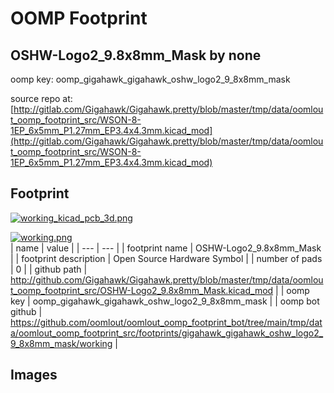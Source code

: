 # OOMP Footprint  
## OSHW-Logo2_9.8x8mm_Mask  by none  
  
oomp key: oomp_gigahawk_gigahawk_oshw_logo2_9_8x8mm_mask  
  
source repo at: [http://gitlab.com/Gigahawk/Gigahawk.pretty/blob/master/tmp/data/oomlout_oomp_footprint_src/WSON-8-1EP_6x5mm_P1.27mm_EP3.4x4.3mm.kicad_mod](http://gitlab.com/Gigahawk/Gigahawk.pretty/blob/master/tmp/data/oomlout_oomp_footprint_src/WSON-8-1EP_6x5mm_P1.27mm_EP3.4x4.3mm.kicad_mod)  
## Footprint  
  
[![working_kicad_pcb_3d.png](working_kicad_pcb_3d_600.png)](working_kicad_pcb_3d.png)  
  
[![working.png](working_600.png)](working.png)  
| name | value | 
| --- | --- | 
| footprint name | OSHW-Logo2_9.8x8mm_Mask | 
| footprint description | Open Source Hardware Symbol | 
| number of pads | 0 | 
| github path | http://github.com/Gigahawk/Gigahawk.pretty/blob/master/tmp/data/oomlout_oomp_footprint_src/OSHW-Logo2_9.8x8mm_Mask.kicad_mod | 
| oomp key | oomp_gigahawk_gigahawk_oshw_logo2_9_8x8mm_mask | 
| oomp bot github | https://github.com/oomlout/oomlout_oomp_footprint_bot/tree/main/tmp/data/oomlout_oomp_footprint_src/footprints/gigahawk_gigahawk_oshw_logo2_9_8x8mm_mask/working | 
## Images  
